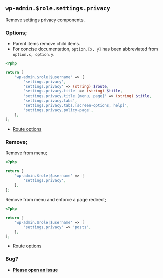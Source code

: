 ## `wp-admin.$role.settings.privacy`

Remove settings privacy components.

### Options;

* Parent items remove child items. 
* For concise documentation, `option.[x, y]` has been abbreviated from `option.x, option.y`.

```php
<?php

return [
    'wp-admin.$role|$username' => [
        'settings.privacy',
        'settings.privacy' => (string) $route,
        'settings.privacy.title' => (string) $title,
        'settings.privacy.title.[menu, page]' => (string) $title,
        'settings.privacy.tabs',
        'settings.privacy.tabs.[screen-options, help]',
        'settings.privacy.policy-page',
    ],
];
```

* [Route options](../route-options.md)

### Remove;

Remove from menu;

```php
<?php

return [
    'wp-admin.$role|$username' => [
        'settings.privacy',
    ],
];
```

Remove from menu and enforce a page redirect;

```php
<?php

return [
    'wp-admin.$role|$username' => [
        'settings.privacy' => 'posts',
    ],
];
```

* [Route options](../route-options.md)

### Bug?

* **[Please open an issue](https://github.com/soberwp/intervention/issues/new?title=[wp-admin.settings.privacy]&labels=bug&assignees=darrenjacoby)**
